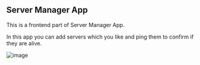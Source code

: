 ## Server Manager App

This is a frontend part of Server Manager App.

In this app you can add servers which you like and ping them to confirm if they are alive.

![image](https://user-images.githubusercontent.com/92729800/212972251-a8c371b8-643f-4368-ad4b-6bd3e8c4e918.png)
